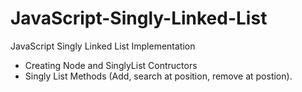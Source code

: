# JavaScript-Singly-Linked-List

JavaScript Singly Linked List Implementation
  - Creating Node and SinglyList Contructors
  - Singly List Methods (Add, search at position, remove at postion). 

